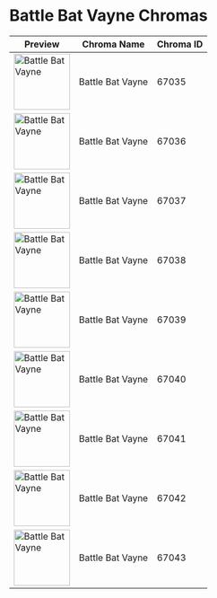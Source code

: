# Battle Bat Vayne Chromas

| Preview | Chroma Name | Chroma ID |
|---|---|---|
| <img src='https://raw.communitydragon.org/latest/plugins/rcp-be-lol-game-data/global/default/v1/champion-chroma-images/67/67035.png' alt='Battle Bat Vayne' width='100'> | Battle Bat Vayne | 67035 |
| <img src='https://raw.communitydragon.org/latest/plugins/rcp-be-lol-game-data/global/default/v1/champion-chroma-images/67/67036.png' alt='Battle Bat Vayne' width='100'> | Battle Bat Vayne | 67036 |
| <img src='https://raw.communitydragon.org/latest/plugins/rcp-be-lol-game-data/global/default/v1/champion-chroma-images/67/67037.png' alt='Battle Bat Vayne' width='100'> | Battle Bat Vayne | 67037 |
| <img src='https://raw.communitydragon.org/latest/plugins/rcp-be-lol-game-data/global/default/v1/champion-chroma-images/67/67038.png' alt='Battle Bat Vayne' width='100'> | Battle Bat Vayne | 67038 |
| <img src='https://raw.communitydragon.org/latest/plugins/rcp-be-lol-game-data/global/default/v1/champion-chroma-images/67/67039.png' alt='Battle Bat Vayne' width='100'> | Battle Bat Vayne | 67039 |
| <img src='https://raw.communitydragon.org/latest/plugins/rcp-be-lol-game-data/global/default/v1/champion-chroma-images/67/67040.png' alt='Battle Bat Vayne' width='100'> | Battle Bat Vayne | 67040 |
| <img src='https://raw.communitydragon.org/latest/plugins/rcp-be-lol-game-data/global/default/v1/champion-chroma-images/67/67041.png' alt='Battle Bat Vayne' width='100'> | Battle Bat Vayne | 67041 |
| <img src='https://raw.communitydragon.org/latest/plugins/rcp-be-lol-game-data/global/default/v1/champion-chroma-images/67/67042.png' alt='Battle Bat Vayne' width='100'> | Battle Bat Vayne | 67042 |
| <img src='https://raw.communitydragon.org/latest/plugins/rcp-be-lol-game-data/global/default/v1/champion-chroma-images/67/67043.png' alt='Battle Bat Vayne' width='100'> | Battle Bat Vayne | 67043 |
